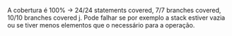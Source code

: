 A cobertura é 100% ->  24/24 statements covered, 7/7 branches covered, 10/10 branches covered
j. Pode falhar se por exemplo a stack estiver vazia ou se tiver menos elementos que o necessário para a operação.



